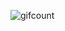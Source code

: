 ![gifcount](https://user-images.githubusercontent.com/100032364/215765415-094085fa-ed8b-41c7-8a2a-5b1268495e86.gif)
